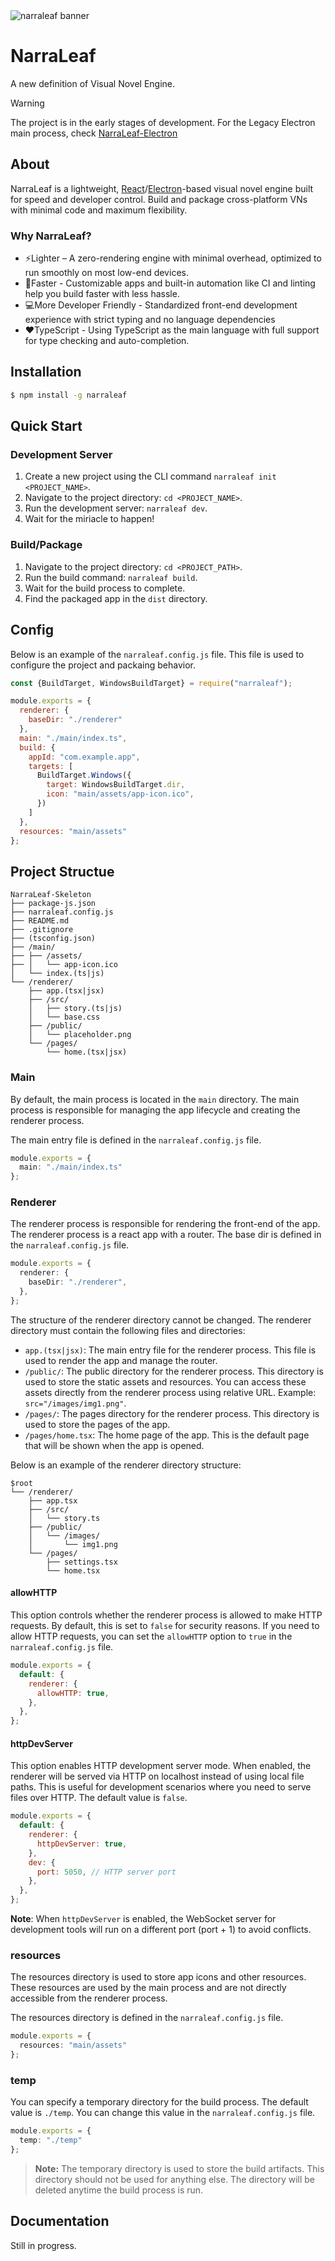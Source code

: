 <picture>
  <source media="(prefers-color-scheme: dark)" srcset="https://raw.githubusercontent.com/NarraLeaf/.github/refs/heads/master/doc/banner-md-transparent.png">
  <source media="(prefers-color-scheme: light)" srcset="https://raw.githubusercontent.com/NarraLeaf/.github/refs/heads/master/doc/banner-md-light.png">
  <img alt="narraleaf banner" src="https://raw.githubusercontent.com/NarraLeaf/.github/refs/heads/master/doc/banner-md-light.png">
</picture>

# NarraLeaf

A new definition of Visual Novel Engine.

> [!WARNING]
>
> The project is in the early stages of development. For the Legacy Electron main process, check [NarraLeaf-Electron](https://github.com/NarraLeaf/NarraLeaf-Electron)

## About

NarraLeaf is a lightweight, [React](https://react.dev/)/[Electron](https://electronjs.org/)-based visual novel engine built for speed and developer control. Build and package cross-platform VNs with minimal code and maximum flexibility.

### Why NarraLeaf?

- ⚡Lighter – A zero-rendering engine with minimal overhead, optimized to run smoothly on most low-end devices.
- 🔧Faster - Customizable apps and built-in automation like CI and linting help you build faster with less hassle.
- 💻More Developer Friendly - Standardized front-end development experience with strict typing and no language dependencies
- ❤️TypeScript - Using TypeScript as the main language with full support for type checking and auto-completion.

## Installation

```bash
$ npm install -g narraleaf
```

## Quick Start

### Development Server

1. Create a new project using the CLI command `narraleaf init <PROJECT_NAME>`.
2. Navigate to the project directory: `cd <PROJECT_NAME>`.
3. Run the development server: `narraleaf dev`.
4. Wait for the miriacle to happen!

### Build/Package

1. Navigate to the project directory: `cd <PROJECT_PATH>`.
2. Run the build command: `narraleaf build`.
3. Wait for the build process to complete.
4. Find the packaged app in the `dist` directory.

## Config

Below is an example of the `narraleaf.config.js` file. This file is used to configure the project and packaing behavior.

```javascript
const {BuildTarget, WindowsBuildTarget} = require("narraleaf");

module.exports = {
  renderer: {
    baseDir: "./renderer"
  },
  main: "./main/index.ts",
  build: {
    appId: "com.example.app",
    targets: [
      BuildTarget.Windows({
        target: WindowsBuildTarget.dir,
        icon: "main/assets/app-icon.ico",
      })
    ]
  },
  resources: "main/assets"
};
```

## Project Structue

```
NarraLeaf-Skeleton
├── package-js.json
├── narraleaf.config.js
├── README.md
├── .gitignore
├── (tsconfig.json)
├── /main/
├── ├── /assets/
├── │   └── app-icon.ico
│   └── index.(ts|js)
└── /renderer/
    ├── app.(tsx|jsx)
    ├── /src/
    │   ├── story.(ts|js)
    │   └── base.css
    ├── /public/
    │   └── placeholder.png
    └── /pages/
        └── home.(tsx|jsx)
```

### Main

By default, the main process is located in the `main` directory. The main process is responsible for managing the app lifecycle and creating the renderer process.

The main entry file is defined in the `narraleaf.config.js` file.  
```typescript
module.exports = {
  main: "./main/index.ts"
};
```

### Renderer

The renderer process is responsible for rendering the front-end of the app. The renderer process is a react app with a router. The base dir is defined in the `narraleaf.config.js` file.  
```typescript
module.exports = {
  renderer: {
    baseDir: "./renderer",
  },
};
```

The structure of the renderer directory cannot be changed. The renderer directory must contain the following files and directories:
- `app.(tsx|jsx)`: The main entry file for the renderer process. This file is used to render the app and manage the router.
- `/public/`: The public directory for the renderer process. This directory is used to store the static assets and resources. You can access these assets directly from the renderer process using relative URL. Example: `src="/images/img1.png"`.
- `/pages/`: The pages directory for the renderer process. This directory is used to store the pages of the app.
- `/pages/home.tsx`: The home page of the app. This is the default page that will be shown when the app is opened.

Below is an example of the renderer directory structure:

```
$root
└── /renderer/
    ├── app.tsx
    ├── /src/
    │   └── story.ts
    ├── /public/
    │   └── /images/
    │       └── img1.png
    └── /pages/
        ├── settings.tsx
        └── home.tsx
```

#### allowHTTP

This option controls whether the renderer process is allowed to make HTTP requests. By default, this is set to `false` for security reasons. If you need to allow HTTP requests, you can set the `allowHTTP` option to `true` in the `narraleaf.config.js` file.

```javascript
module.exports = {
  default: {
    renderer: {
      allowHTTP: true,
    },
  },
};
```

#### httpDevServer

This option enables HTTP development server mode. When enabled, the renderer will be served via HTTP on localhost instead of using local file paths. This is useful for development scenarios where you need to serve files over HTTP. The default value is `false`.

```javascript
module.exports = {
  default: {
    renderer: {
      httpDevServer: true,
    },
    dev: {
      port: 5050, // HTTP server port
    },
  },
};
```

**Note**: When `httpDevServer` is enabled, the WebSocket server for development tools will run on a different port (port + 1) to avoid conflicts.

### resources

The resources directory is used to store app icons and other resources. These resources are used by the main process and are not directly accessible from the renderer process.

The resources directory is defined in the `narraleaf.config.js` file.  
```typescript
module.exports = {
  resources: "main/assets"
};
```

### temp

You can specify a temporary directory for the build process. The default value is `./temp`. You can change this value in the `narraleaf.config.js` file.  
```typescript
module.exports = {
  temp: "./temp"
};
```

> **Note:** The temporary directory is used to store the build artifacts. This directory should not be used for anything else. The directory will be deleted anytime the build process is run.

## Documentation

Still in progress.

